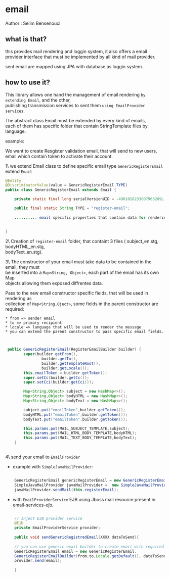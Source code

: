 email
=====

Author : Selim Bensenouci

what is that?
-------------

this provides mail rendering and loggin system, it also offers a email  
provider interface that must be implemented by all kind of mail provider.

sent email are mapped using JPA with database as loggin system.

how to use it?
--------------

This library allows one hand the management of email rendering `by extending Email`, and the other,    
publishing transmission services to sent them `using EmailProvider services`.

The abstract class Email must be extended by every kind of emails,  
each of them has specific folder that contain StringTemplate files by language.  

example:    

We want to create Resgister validation email, that will send to new users,   
email which contain token to activate their account.  

1\ we extend Email class to define specific email type
`GenericRegisterEmail` extend `Email`

```java
@Entity
@DiscriminatorValue(value = GenericRegisterEmail.TYPE)
public class GenericRegisterEmail extends Email {

    private static final long serialVersionUID = -4901018233807963289L;

    public final static String TYPE = "register-email";
    
    .......... email specific properties that contain data for rendering 
    
    
}
```  

2\ Creation of `register-email` folder, that containt 3 files ( subject_en.stg, bodyHTML_en.stg,  
bodyText_en.stg).  

3\ The constructor of your email must take data to be contained in the email, they must   
be inserted into a `Map<String, Object>`, each part of the email has its own Map  
objects allowing them exposed diffrentes data.   

Pass to the new email constructor specific fields, that will be used in rendering as   
collection of `Map<String,Oject>`, some fields in the parent constructor are required:   

    * from => sender email   
    * to => primary recipient  
    * locale => language that will be used to render the message
    * you can extend the parent constructor to pass specific email fields.   


```java


 public GenericRegisterEmail(RegisterEmailBuilder builder) {
        super(builder.getFrom(),
                builder.getTo(),
                builder.getTemplateRoot(),
                builder.getLocale());
        this.emailToken = builder.getToken();
        super.setCc(builder.getCc());
        super.setCci(builder.getCci());

        Map<String,Object> subject = new HashMap<>();
        Map<String,Object> bodyHTML = new HashMap<>();
        Map<String,Object> bodyText = new HashMap<>();

        subject.put("emailToken",builder.getToken());
        bodyHTML.put("emailToken",builder.getToken());
        bodyText.put("emailToken",builder.getToken());

        this.params.put(MAIL_SUBJECT_TEMPLATE,subject);
        this.params.put(MAIL_HTML_BODY_TEMPLATE,bodyHTML);
        this.params.put(MAIL_TEXT_BODY_TEMPLATE,bodyText);
    }
    
````  

4\  send your email to `EmailProvider`   

* example with `SimpleJavaMailProvider`:

```java

    GenericRegisterEmail genericRegisterEmail = new GenericRegisterEmail(registerEmailData);
    SimpleJavaMailProvider javaMailProvider =  new SimpleJavaMailProvider(fom,to,locale,dataToSend);
    javaMailProvider.sendMail(this.registerEmail);

```

* with `EmailProviderService` EJB using Jboss mail resource present in email-services-ejb.

```java

    // Inject EJB provider service 
    @Ejb 
    private EmailProviderService provider;
    
    public void sendGenericRegistredEmail(XXXX dataToSend){
    
    // you can use generic email builder to create email with required fields
    GenericRegisterEmail email = new GenericRegisterEmail.  
    GenericRegisterEmailBuilder(from,to,Locale.getDefault(), dataToSend).build();   
    provider.send(email);
    
    }
```




